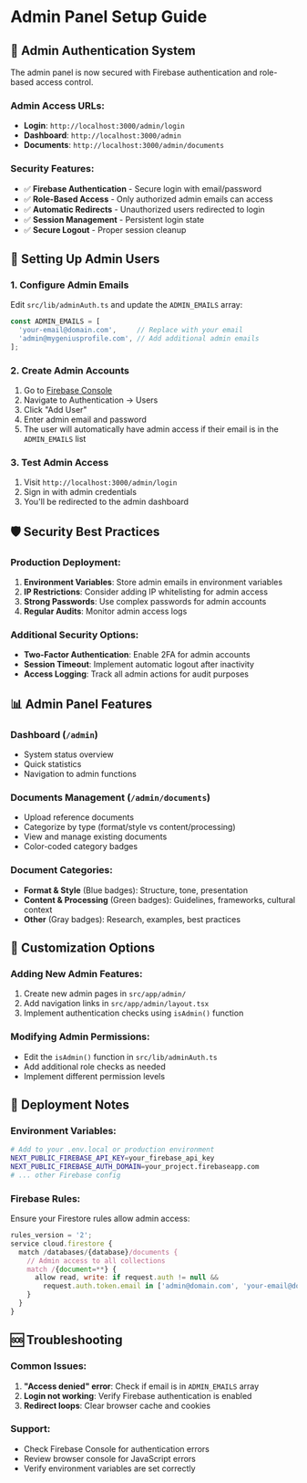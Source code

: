 # Admin Panel Setup Guide

## 🔐 **Admin Authentication System**

The admin panel is now secured with Firebase authentication and role-based access control.

### **Admin Access URLs:**
- **Login**: `http://localhost:3000/admin/login`
- **Dashboard**: `http://localhost:3000/admin`
- **Documents**: `http://localhost:3000/admin/documents`

### **Security Features:**
- ✅ **Firebase Authentication** - Secure login with email/password
- ✅ **Role-Based Access** - Only authorized admin emails can access
- ✅ **Automatic Redirects** - Unauthorized users redirected to login
- ✅ **Session Management** - Persistent login state
- ✅ **Secure Logout** - Proper session cleanup

## 👤 **Setting Up Admin Users**

### **1. Configure Admin Emails**
Edit `src/lib/adminAuth.ts` and update the `ADMIN_EMAILS` array:

```typescript
const ADMIN_EMAILS = [
  'your-email@domain.com',     // Replace with your email
  'admin@mygeniusprofile.com', // Add additional admin emails
];
```

### **2. Create Admin Accounts**
1. Go to [Firebase Console](https://console.firebase.google.com)
2. Navigate to Authentication → Users
3. Click "Add User"
4. Enter admin email and password
5. The user will automatically have admin access if their email is in the `ADMIN_EMAILS` list

### **3. Test Admin Access**
1. Visit `http://localhost:3000/admin/login`
2. Sign in with admin credentials
3. You'll be redirected to the admin dashboard

## 🛡️ **Security Best Practices**

### **Production Deployment:**
1. **Environment Variables**: Store admin emails in environment variables
2. **IP Restrictions**: Consider adding IP whitelisting for admin access
3. **Strong Passwords**: Use complex passwords for admin accounts
4. **Regular Audits**: Monitor admin access logs

### **Additional Security Options:**
- **Two-Factor Authentication**: Enable 2FA for admin accounts
- **Session Timeout**: Implement automatic logout after inactivity
- **Access Logging**: Track all admin actions for audit purposes

## 📊 **Admin Panel Features**

### **Dashboard (`/admin`)**
- System status overview
- Quick statistics
- Navigation to admin functions

### **Documents Management (`/admin/documents`)**
- Upload reference documents
- Categorize by type (format/style vs content/processing)
- View and manage existing documents
- Color-coded category badges

### **Document Categories:**
- **Format & Style** (Blue badges): Structure, tone, presentation
- **Content & Processing** (Green badges): Guidelines, frameworks, cultural context
- **Other** (Gray badges): Research, examples, best practices

## 🔧 **Customization Options**

### **Adding New Admin Features:**
1. Create new admin pages in `src/app/admin/`
2. Add navigation links in `src/app/admin/layout.tsx`
3. Implement authentication checks using `isAdmin()` function

### **Modifying Admin Permissions:**
- Edit the `isAdmin()` function in `src/lib/adminAuth.ts`
- Add additional role checks as needed
- Implement different permission levels

## 🚀 **Deployment Notes**

### **Environment Variables:**
```bash
# Add to your .env.local or production environment
NEXT_PUBLIC_FIREBASE_API_KEY=your_firebase_api_key
NEXT_PUBLIC_FIREBASE_AUTH_DOMAIN=your_project.firebaseapp.com
# ... other Firebase config
```

### **Firebase Rules:**
Ensure your Firestore rules allow admin access:
```javascript
rules_version = '2';
service cloud.firestore {
  match /databases/{database}/documents {
    // Admin access to all collections
    match /{document=**} {
      allow read, write: if request.auth != null && 
        request.auth.token.email in ['admin@domain.com', 'your-email@domain.com'];
    }
  }
}
```

## 🆘 **Troubleshooting**

### **Common Issues:**
1. **"Access denied" error**: Check if email is in `ADMIN_EMAILS` array
2. **Login not working**: Verify Firebase authentication is enabled
3. **Redirect loops**: Clear browser cache and cookies

### **Support:**
- Check Firebase Console for authentication errors
- Review browser console for JavaScript errors
- Verify environment variables are set correctly
